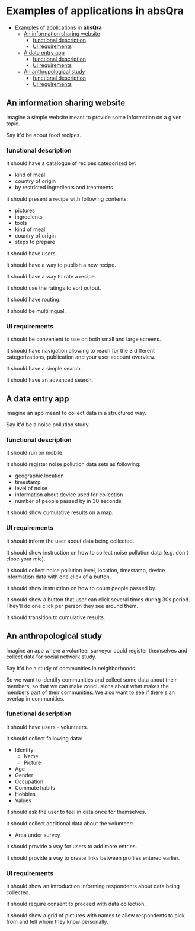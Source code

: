 # Examples of applications in __absQra__

- [Examples of applications in __absQra__](#examples-of-applications-in-absqra)
  - [An information sharing website](#an-information-sharing-website)
    - [functional description](#functional-description)
    - [UI requirements](#ui-requirements)
  - [A data entry app](#a-data-entry-app)
    - [functional description](#functional-description-1)
    - [UI requirements](#ui-requirements-1)
  - [An anthropological study](#an-anthropological-study)
    - [functional description](#functional-description-2)
    - [UI requirements](#ui-requirements-2)

## An information sharing website

Imagine a simple website meant to provide some information on a given topic.

Say it'd be about food recipes.

### functional description

It should have a catalogue of recipes categorized by:

- kind of meal
- country of origin
- by restricted ingredients and treatments

It should present a recipe with following contents:

- pictures
- ingredients
- tools
- kind of meal
- country of origin
- steps to prepare

It should have users.

It should have a way to publish a new recipe.

It should have a way to rate a recipe.

It should use the ratings to sort output.

It should have routing.

It should be multilingual.

### UI requirements

It should be convenient to use on both small and large screens.

It should have navigation allowing to reach for the 3 different categorizations, publication and your user account overview.

It should have a simple search.

It should have an advanced search.

## A data entry app

Imagine an app meant to collect data in a structured way.

Say it'd be a noise pollution study.

### functional description

It should run on mobile.

It should register noise pollution data sets as following:

- geographic location
- timestamp
- level of noise
- information about device used for collection
- number of people passed by in 30 seconds

It should show cumulative results on a map.

### UI requirements

It should inform the user about data being collected.

It should show instruction on how to collect noise pollution data (e.g. don't close your mic).

It should collect noise pollution level, location, timestamp, device information data with one click of a button.

It should show instruction on how to count people passed by.

It should show a button that user can click several times during 30s period. They'll do one click per person they see around them.

It should transition to cumulative results.

## An anthropological study

Imagine an app where a volunteer surveyor could register themselves and collect data for social network study.

Say it'd be a study of communities in neighborhoods.

So we want to identify communities and collect some data about their members, so that we can make conclusions about what makes the members part of their communities. We also want to see if there's an overlap in communities.

### functional description

It should have users - volunteers.

It should collect following data:

- Identity:
  - Name
  - Picture
- Age
- Gender
- Occupation
- Commute habits
- Hobbies
- Values

It should ask the user to feel in data once for themselves.

It should collect additional data about the volunteer:

- Area under survey

It should provide a way for users to add more entries.

It should provide a way to create links between profiles entered earlier.

### UI requirements

It should show an introduction informing respondents about data being collected.

It should require consent to proceed with data collection.

It should show a grid of pictures with names to allow respondents to pick from and tell whom they know personally.
